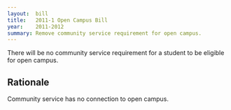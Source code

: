 ```yaml
---  
layout:  bill
title:   2011-1 Open Campus Bill 
year:    2011-2012
summary: Remove community service requirement for open campus.
---
```


There will be no community service requirement for a student to be eligible for open campus. 

Rationale
---------
Community service has no connection to open campus.
